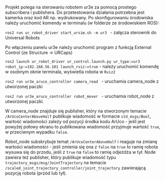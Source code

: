 Projekt polega na sterowaniu robotem ur3e za pomocą prostego subscribera i publishera. Do przetestowania działania potrzebna jest kamerka oraz kod AR np. wydrukowany.
Po skonfigurowaniu środowiska należy uruchomić komendy w terminalu (w folderze ze środowiskiem ROS):

`ros2 run ur_robot_driver start_ursim.sh -m ur3 ` - załącza sterownik do Universal Robots

Po włączeniu panelu ur3e należy uruchomić program z funkcją  External Control (ze Structure -> URCaps)

`ros2 launch ur_robot_driver ur_control.launch.py ur_type:=ur3 robot_ip:=192.168.56.101 launch_rviz:=true` - należy uruchomić komendę w osobnym oknie terminala, wyświetla robota w `Rviz2`

`ros2 run ur3e_aruco_controller camera_read ` - uruchamia camera_node z utworzonej paczki 

`ros2 run ur3e_aruco_controller robot_mover ` - uruchamia robot_node z utworzonej paczki.

W camera_node znajduje się publisher, który na stworzonym temacie `/ArUcoCenterAboveHalf` publikuje wiadomość w formacie `std_msgs/Bool`, wartość wiadomości
zależy od pozycji środka kodu ArUco - jeśli jest powyżej połowy ekranu to publikowana wiadomość przyjmuje wartość `true`, w przeciwnym wypadku `false`.

Robot_node subskrybuje temat `/ArUcoCenterAboveHalf` i reaguje na zmianę wartości wiadomości - jeśli zmienia się ona z `false` na `true` to ramię
robota wysuwa się do przodu, jeśli z `true` na `false` to ramię odjeżdża w tył. Node zawiera też publisher, który publikuje wiadomość typu `trajectory_msgs/msg/JointTrajectory`
na temacie `/scaled_joint_trajectory_controller/joint_trajectory` zawierającą pozycję robota (przód lub tył).
